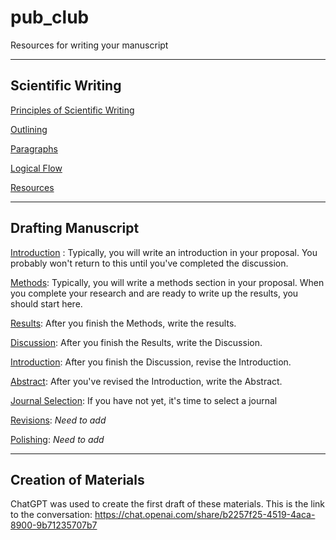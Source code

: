 # pub_club

Resources for writing your manuscript

---

## Scientific Writing

[Principles of Scientific Writing](sci_writing.md)

[Outlining](outlining.md)

[Paragraphs](paragraphs.md)

[Logical Flow](flow.md)

[Resources](resources.md)

---

## Drafting Manuscript

[Introduction](introduction.md) : Typically, you will write an introduction in your proposal.  You probably won't return to this until you've completed the discussion.

[Methods](methods.md): Typically, you will write a methods section in your proposal.  When you complete your research and are ready to write up the results, you should start here.

[Results](results.md): After you finish the Methods, write the results.

[Discussion](discussion.md): After you finish the Results, write the Discussion.

[Introduction](introduction.md): After you finish the Discussion, revise the Introduction.

[Abstract](abstract.md): After you've revised the Introduction, write the Abstract.

[Journal Selection](journal_selection.md): If you have not yet, it's time to select a journal

[Revisions](revisions.md): _Need to add_

[Polishing](polishing.md): _Need to add_

---

## Creation of Materials

ChatGPT was used to create the first draft of these materials.  This is the link to the conversation: https://chat.openai.com/share/b2257f25-4519-4aca-8900-9b71235707b7
